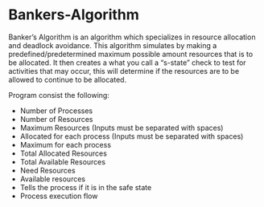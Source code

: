 # Bankers-Algorithm

Banker’s Algorithm is an algorithm which specializes in resource allocation and deadlock avoidance. 
This algorithm simulates by making a predefined/predetermined maximum possible amount resources that is to be allocated. 
It then creates a what you call a “s-state” check to test for activities that may occur, this will determine if the resources are to be allowed to continue to be allocated. 

Program consist the following:
- Number of Processes
- Number of Resources
- Maximum Resources (Inputs must be separated with spaces)
- Allocated for each process (Inputs must be separated with spaces)
- Maximum for each process
- Total Allocated Resources
- Total Available Resources
- Need Resources
- Available resources
- Tells the process if it is in the safe state
- Process execution flow

